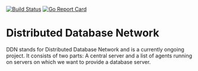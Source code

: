[![Build Status](https://travis-ci.org/djavorszky/ddn.svg?branch=master)](https://travis-ci.org/djavorszky/ddn) [![Go Report Card](https://goreportcard.com/badge/github.com/djavorszky/ddn)](https://goreportcard.com/report/github.com/djavorszky/ddn)
# Distributed Database Network
DDN stands for Distributed Database Network and is a currently ongoing project. It consists of two parts: A central server and a list of agents running on servers on which we want to provide a database server.
